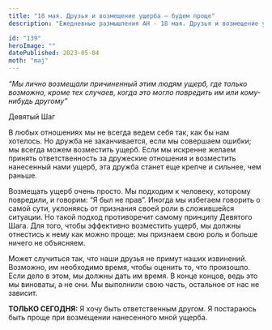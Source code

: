 ```yaml
---
title: "18 мая. Друзья и возмещение ущерба — будем проще"
description: "Ежедневные размышления АН - 18 мая. Друзья и возмещение ущерба — будем проще"

id: "139"
heroImage: ""
datePublished: 2023-05-04
moth: "maj"
---
```


_“Мы лично возмещали причиненный этим людям ущерб, где только возможно, кроме
тех случаев, когда это могло повредить им или кому-нибудь другому”_

Девятый Шаг

В любых отношениях мы не всегда ведем себя так, как бы нам хотелось. Но дружба
не заканчивается, если мы совершаем ошибки; мы всегда можем возместить ущерб.
Если мы искренне желаем принять ответственность за дружеские отношения и
возместить нанесенный нами ущерб, эта дружба станет еще крепче и сильнее, чем
раньше.

Возмещать ущерб очень просто. Мы подходим к человеку, которому повредили, и
говорим: “Я был не прав”. Иногда мы избегаем говорить о самой сути, уклоняясь
от признания своей роли в сложившейся ситуации. Но такой подход противоречит
самому принципу Девятого Шага. Для того, чтобы эффективно возместить ущерб, мы
должны отнестись к нему как можно проще: мы признаем свою роль и больше ничего
не объясняем.

Может случиться так, что наши друзья не примут наших извинений. Возможно, им
необходимо время, чтобы оценить то, что произошло. Если дело в этом, мы должны
дать им время. В конце концов, ведь это мы виноваты, а не они. Мы выполнили
свою часть, остальное от нас не зависит.

**ТОЛЬКО СЕГОДНЯ:** Я хочу быть ответственным другом. Я постараюсь быть проще
при возмещении нанесенного мной ущерба.
